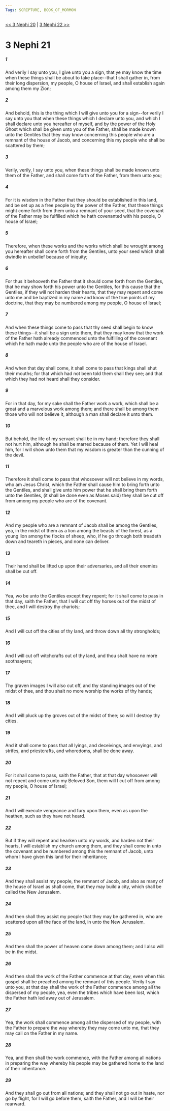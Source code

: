```yaml
---
Tags: SCRIPTURE, BOOK_OF_MORMON
---
```


[<< 3 Nephi 20](BOOK_OF_MORMON/11_3_Nephi/3_Nephi_20.md) | [3 Nephi 22 >>](BOOK_OF_MORMON/11_3_Nephi/3_Nephi_22.md)

# 3 Nephi 21

##### 1
 And verily I say unto you, I give unto you a sign, that ye may know the time when these things shall be about to take place--that I shall gather in, from their long dispersion, my people, O house of Israel, and shall establish again among them my Zion;
##### 2
 And behold, this is the thing which I will give unto you for a sign--for verily I say unto you that when these things which I declare unto you, and which I shall declare unto you hereafter of myself, and by the power of the Holy Ghost which shall be given unto you of the Father, shall be made known unto the Gentiles that they may know concerning this people who are a remnant of the house of Jacob, and concerning this my people who shall be scattered by them;
##### 3
 Verily, verily, I say unto you, when these things shall be made known unto them of the Father, and shall come forth of the Father, from them unto you;
##### 4
 For it is wisdom in the Father that they should be established in this land, and be set up as a free people by the power of the Father, that these things might come forth from them unto a remnant of your seed, that the covenant of the Father may be fulfilled which he hath covenanted with his people, O house of Israel;
##### 5
 Therefore, when these works and the works which shall be wrought among you hereafter shall come forth from the Gentiles, unto your seed which shall dwindle in unbelief because of iniquity;
##### 6
 For thus it behooveth the Father that it should come forth from the Gentiles, that he may show forth his power unto the Gentiles, for this cause that the Gentiles, if they will not harden their hearts, that they may repent and come unto me and be baptized in my name and know of the true points of my doctrine, that they may be numbered among my people, O house of Israel;
##### 7
 And when these things come to pass that thy seed shall begin to know these things--it shall be a sign unto them, that they may know that the work of the Father hath already commenced unto the fulfilling of the covenant which he hath made unto the people who are of the house of Israel.
##### 8
 And when that day shall come, it shall come to pass that kings shall shut their mouths; for that which had not been told them shall they see; and that which they had not heard shall they consider.
##### 9
 For in that day, for my sake shall the Father work a work, which shall be a great and a marvelous work among them; and there shall be among them those who will not believe it, although a man shall declare it unto them.
##### 10
 But behold, the life of my servant shall be in my hand; therefore they shall not hurt him, although he shall be marred because of them. Yet I will heal him, for I will show unto them that my wisdom is greater than the cunning of the devil.
##### 11
 Therefore it shall come to pass that whosoever will not believe in my words, who am Jesus Christ, which the Father shall cause him to bring forth unto the Gentiles, and shall give unto him power that he shall bring them forth unto the Gentiles, (it shall be done even as Moses said) they shall be cut off from among my people who are of the covenant.
##### 12
 And my people who are a remnant of Jacob shall be among the Gentiles, yea, in the midst of them as a lion among the beasts of the forest, as a young lion among the flocks of sheep, who, if he go through both treadeth down and teareth in pieces, and none can deliver.
##### 13
 Their hand shall be lifted up upon their adversaries, and all their enemies shall be cut off.
##### 14
 Yea, wo be unto the Gentiles except they repent; for it shall come to pass in that day, saith the Father, that I will cut off thy horses out of the midst of thee, and I will destroy thy chariots;
##### 15
 And I will cut off the cities of thy land, and throw down all thy strongholds;
##### 16
 And I will cut off witchcrafts out of thy land, and thou shalt have no more soothsayers;
##### 17
 Thy graven images I will also cut off, and thy standing images out of the midst of thee, and thou shalt no more worship the works of thy hands;
##### 18
 And I will pluck up thy groves out of the midst of thee; so will I destroy thy cities.
##### 19
 And it shall come to pass that all lyings, and deceivings, and envyings, and strifes, and priestcrafts, and whoredoms, shall be done away.
##### 20
 For it shall come to pass, saith the Father, that at that day whosoever will not repent and come unto my Beloved Son, them will I cut off from among my people, O house of Israel;
##### 21
 And I will execute vengeance and fury upon them, even as upon the heathen, such as they have not heard.
##### 22
 But if they will repent and hearken unto my words, and harden not their hearts, I will establish my church among them, and they shall come in unto the covenant and be numbered among this the remnant of Jacob, unto whom I have given this land for their inheritance;
##### 23
 And they shall assist my people, the remnant of Jacob, and also as many of the house of Israel as shall come, that they may build a city, which shall be called the New Jerusalem.
##### 24
 And then shall they assist my people that they may be gathered in, who are scattered upon all the face of the land, in unto the New Jerusalem.
##### 25
 And then shall the power of heaven come down among them; and I also will be in the midst.
##### 26
 And then shall the work of the Father commence at that day, even when this gospel shall be preached among the remnant of this people. Verily I say unto you, at that day shall the work of the Father commence among all the dispersed of my people, yea, even the tribes which have been lost, which the Father hath led away out of Jerusalem.
##### 27
 Yea, the work shall commence among all the dispersed of my people, with the Father to prepare the way whereby they may come unto me, that they may call on the Father in my name.
##### 28
 Yea, and then shall the work commence, with the Father among all nations in preparing the way whereby his people may be gathered home to the land of their inheritance.
##### 29
 And they shall go out from all nations; and they shall not go out in haste, nor go by flight, for I will go before them, saith the Father, and I will be their rearward.
